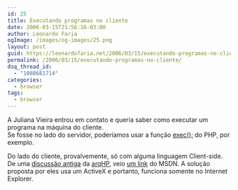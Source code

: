 ```yaml
---
id: 25
title: Executando programas no cliente
date: 2006-03-15T21:56:16-03:00
author: Leonardo Faria
ogImage: /images/og-images/25.png
layout: post
guid: https://leonardofaria.net/2006/03/15/executando-programas-no-cliente/
permalink: /2006/03/15/executando-programas-no-cliente/
dsq_thread_id:
  - "1088681714"
categories:
  - browser
tags:
  - browser
---
```

A Juliana Vieira entrou em contato e queria saber como executar um programa na máquina do cliente.  
Se fosse no lado do servidor, poderíamos usar a função [exec();](http://www.php.net/function.exec) do PHP, por exemplo. 

Do lado do cliente, provalvemente, só com alguma linguagem Client-side. De uma [discussão antiga](http://groups.google.com/group/arqhp/browse_thread/thread/9e64fe4592ff8bd6/7121ee4d0e03b7dc?q=lan+house&rnum=9#7121ee4d0e03b7dc) da [arqHP](http://groups.google.com/group/arqhp?lnk=lr), veio [um link](http://msdn.microsoft.com/library/default.asp?url=/library/en-us/script56/html/5593b353-ef4b-4c99-8ae1-f963bac48929.asp) do MSDN. A solução proposta por eles usa um ActiveX e portanto, funciona somente no Internet Explorer.
